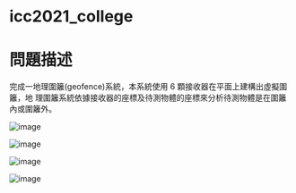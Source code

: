 # icc2021_college
# 問題描述
完成一地理圍籬(geofence)系統，本系統使用 6 顆接收器在平面上建構出虛擬圍籬，地
理圍籬系統依據接收器的座標及待測物體的座標來分析待測物體是在圍籬內或圍籬外。

![image](https://github.com/Yuhua-Y/icc2021_college/assets/62470682/115e75ab-1111-4f57-a682-8a8b7e56a203)

![image](https://github.com/Yuhua-Y/icc2021_college/assets/62470682/63f76db4-5f4f-450c-91a6-e3a5b4f4a672)

![image](https://github.com/Yuhua-Y/icc2021_college/assets/62470682/b94780fe-949b-456b-9cf5-e1b0ac5e5d51)

![image](https://github.com/Yuhua-Y/icc2021_college/assets/62470682/e5bafd88-c998-43f1-8d51-f1afcec478d6)
